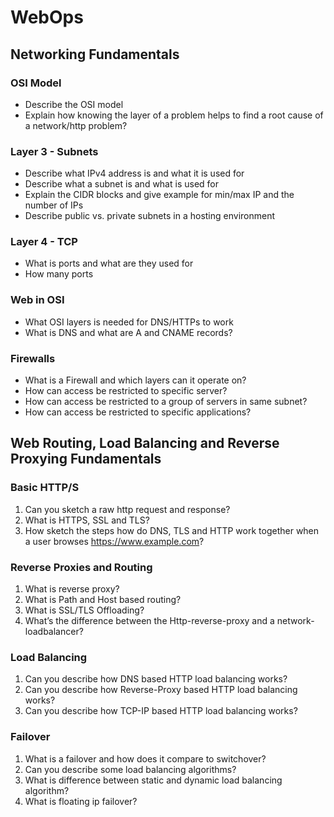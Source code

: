 # WebOps

## Networking Fundamentals

### OSI Model

- Describe the OSI model
- Explain how knowing the layer of a problem helps to find a root cause of a network/http problem?

### Layer 3 - Subnets

- Describe what IPv4 address is and what it is used for
- Describe what a subnet is and what is used for
- Explain the CIDR blocks and give example for min/max IP and the number of IPs 
- Describe public vs. private subnets in a hosting environment

### Layer 4 - TCP

- What is ports and what are they used for
- How many ports

### Web in OSI

- What OSI layers is needed for DNS/HTTPs to work
- What is DNS and what are A and CNAME records?

### Firewalls

- What is a Firewall and which layers can it operate on?
- How can access be restricted to specific server?
- How can access be restricted to a group of servers in same subnet?
- How can access be restricted to specific applications?

## Web Routing, Load Balancing and Reverse Proxying Fundamentals

### Basic HTTP/S

1. Can you sketch a raw http request and response?
2. What is HTTPS, SSL and TLS?
3. How sketch the steps how do DNS, TLS and HTTP work together when a user browses https://www.example.com?

### Reverse Proxies and Routing

1. What is reverse proxy?
2. What is Path and Host based routing?
3. What is SSL/TLS Offloading?
4. What’s the difference between the Http-reverse-proxy and a network-loadbalancer?

### Load Balancing

1. Can you describe how DNS based HTTP load balancing works?
2. Can you describe how Reverse-Proxy based HTTP load balancing works?
3. Can you describe how TCP-IP based HTTP load balancing works?

### Failover

1. What is a failover and how does it compare to switchover?
2. Can you describe some load balancing algorithms?
3. What is difference between static and dynamic load balancing algorithm?
4. What is floating ip failover?
